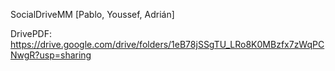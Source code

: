 SocialDriveMM [Pablo, Youssef, Adrián]

DrivePDF: https://drive.google.com/drive/folders/1eB78jSSgTU_LRo8K0MBzfx7zWqPCNwgR?usp=sharing
